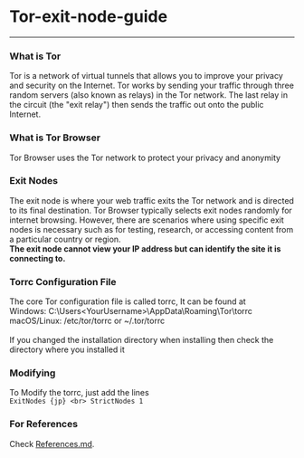 # Tor-exit-node-guide
---
###  What is Tor
Tor is a network of virtual tunnels that allows you to improve your privacy and security on the Internet. Tor works by sending your traffic through three random servers (also known as relays) in the Tor network. The last relay in the circuit (the "exit relay") then sends the traffic out onto the public Internet.

### What is Tor Browser
Tor Browser uses the Tor network to protect your privacy and anonymity

### Exit Nodes
The exit node is where your web traffic exits the Tor network and is directed to its final destination. Tor Browser typically selects exit nodes randomly for internet browsing. However, there are scenarios where using specific exit nodes is necessary such as for testing, research, or accessing content from a particular country or region.<br>
**The exit node cannot view your IP address but can identify the site it is connecting to.**

### Torrc Configuration File
The core Tor configuration file is called torrc, It can be found at <br>
Windows:  C:\Users\<YourUsername>\AppData\Roaming\Tor\torrc <br>
macOS/Linux:  /etc/tor/torrc or ~/.tor/torrc <br>
<br >If you changed the installation directory when installing then check the directory where you installed it

### Modifying
To Modify the torrc, just add the lines <br>
`ExitNodes {jp} <br>
StrictNodes 1
`

### For References
Check [References.md](References.md).
